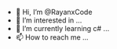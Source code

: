 - 👋 Hi, I’m @RayanxCode
- 👀 I’m interested in ...
- 🌱 I’m currently learning c# ...
- 📫 How to reach me ...

<!---
RayanxCode/RayanxCode is a ✨ special ✨ repository because its `README.md` (this file) appears on your GitHub profile.
You can click the Preview link to take a look at your changes.
--->
